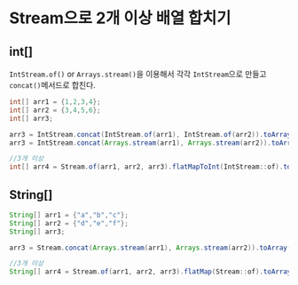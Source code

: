 # Stream으로 2개 이상 배열 합치기



## int[]

`IntStream.of()` or `Arrays.stream()`을 이용해서 각각 `IntStream`으로 만들고 `concat()`메서드로 합친다.

~~~java
int[] arr1 = {1,2,3,4};
int[] arr2 = {3,4,5,6};
int[] arr3;

arr3 = IntStream.concat(IntStream.of(arr1), IntStream.of(arr2)).toArray();
arr3 = IntStream.concat(Arrays.stream(arr1), Arrays.stream(arr2)).toArray();

//3개 이상
int[] arr4 = Stream.of(arr1, arr2, arr3).flatMapToInt(IntStream::of).toArray();
~~~



## String[]



~~~java
String[] arr1 = {"a","b","c"};
String[] arr2 = {"d","e","f"};
String[] arr3;

arr3 = Stream.concat(Arrays.stream(arr1), Arrays.stream(arr2)).toArray(String[]::new);

//3개 이상
String[] arr4 = Stream.of(arr1, arr2, arr3).flatMap(Stream::of).toArray(String[]::new);
~~~

